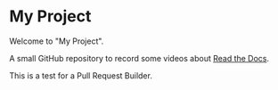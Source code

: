 # My Project

Welcome to "My Project".

A small GitHub repository to record some videos about [Read the Docs](https://readthedocs.org).

This is a test for a Pull Request Builder.
